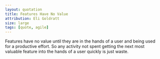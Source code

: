 ```yaml
---
layout: quotation
title: Features Have No Value
attribution: Eli Goldratt
size: large
tags: [quote, agile]
---
```


Features have no value until they are in the hands of a user and being used for a productive effort.
So any activity not spent getting the next most valuable feature into the hands of a user quickly 
is just waste.

